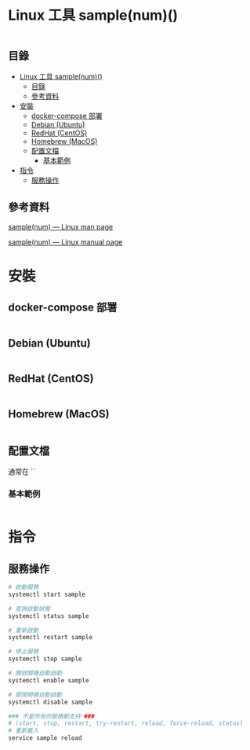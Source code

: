 # Linux 工具 sample(num)()

```
```

## 目錄

- [Linux 工具 sample(num)()](#linux-工具-samplenum)
  - [目錄](#目錄)
  - [參考資料](#參考資料)
- [安裝](#安裝)
  - [docker-compose 部署](#docker-compose-部署)
  - [Debian (Ubuntu)](#debian-ubuntu)
  - [RedHat (CentOS)](#redhat-centos)
  - [Homebrew (MacOS)](#homebrew-macos)
  - [配置文檔](#配置文檔)
    - [基本範例](#基本範例)
- [指令](#指令)
  - [服務操作](#服務操作)

## 參考資料

[sample(num) — Linux man page](https://linux.die.net/man/num/sample)

[sample(num) — Linux manual page](https://www.man7.org/linux/man-pages/man1/sample.num.html)

# 安裝

## docker-compose 部署

```yml
```

## Debian (Ubuntu)

```bash
```

## RedHat (CentOS)

```bash
```

## Homebrew (MacOS)

```bash
```

## 配置文檔

通常在 ``

### 基本範例

```
```

# 指令

## 服務操作

```bash
# 啟動服務
systemctl start sample

# 查詢啟動狀態
systemctl status sample

# 重新啟動
systemctl restart sample

# 停止服務
systemctl stop sample

# 開啟開機自動啟動
systemctl enable sample

# 關閉開機自動啟動
systemctl disable sample

### 不是所有的服務都支持 ###
# (start, stop, restart, try-restart, reload, force-reload, status)
# 重新載入
service sample reload
```
